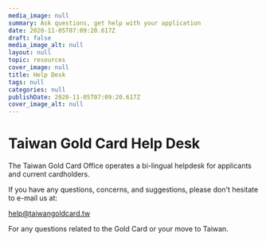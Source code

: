 ```yaml
---
media_image: null
summary: Ask questions, get help with your application
date: 2020-11-05T07:09:20.617Z
draft: false
media_image_alt: null
layout: null
topic: resources
cover_image: null
title: Help Desk
tags: null
categories: null
publishDate: 2020-11-05T07:09:20.617Z
cover_image_alt: null
---
```

# Taiwan Gold Card Help Desk

The Taiwan Gold Card Office operates a bi-lingual helpdesk for applicants and current cardholders. 

If you have any questions, concerns, and suggestions, please don't hesitate to e-mail us at: 

help@taiwangoldcard.tw

For any questions related to the Gold Card or your move to Taiwan.